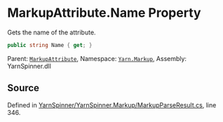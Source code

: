 # MarkupAttribute.Name Property

Gets the name of the attribute.


```csharp
public string Name { get; }
```



<div class="class-metadata">

Parent: [`MarkupAttribute`](/api/csharp/yarn.markup/markupattribute.md), Namespace: [`Yarn.Markup`](/api/csharp/yarn.markup/README.md), Assembly: YarnSpinner.dll
</div>

## Source
Defined in [YarnSpinner/YarnSpinner.Markup/MarkupParseResult.cs](https://github.com/YarnSpinnerTool/YarnSpinner//blob/develop/YarnSpinner/YarnSpinner.Markup/MarkupParseResult.cs#L346), line 346.
